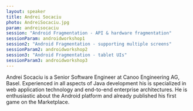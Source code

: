 ```yaml
---
layout: speaker
title: Andrei Socaciu
photo: AndreiSocaciu.jpg
param: andreisocaciu
session: "Android Fragmentation - API & hardware fragmentation"
sessionParam: androidworkshop1
session2: "Android Fragmentation - supporting multiple screens"
sessionParam2: androidworkshop2
session3: "Android Fragmentation - tablet UIs"
sessionParam3: androidworkshop3
---
```


Andrei Socaciu is a Senior Software Engineer at Canoo Engineering AG, Basel.
Experienced in all aspects of Java development his is specialized in web application technology and end-to-end enterprise architectures.
He is enthusiastic about the Android platform and already published his first game on the Marketplace.